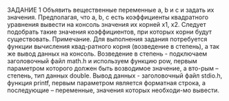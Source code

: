 ЗАДАНИЕ 1
Объявить вещественные переменные a, b и с и задать их значения. 
Предполагая, что a, b, c есть коэффициенты квадратного уравнения вывести на консоль значения их корней х1, х2. 
Следует подобрать такие значения коэффициентов, при которых корни будут существовать.
	Примечание. Для выполнения задания потребуется функции вычисления квад-ратного корня (возведение в степень), а так же вывод данных на консоль.
Возведение в степень - подключаем заголовочный файл	 math.h и используем функцию pow, первым параметром которого должен быть возводимое значение, а вто-рым – степень, тип данных double.
Вывод данных - заголовочный файл stdio.h, функция printf, первым параметром является форматная строка, а последующие – переменные, значения которых необходи-мо вывести.
